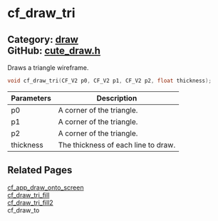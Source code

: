 # cf_draw_tri

Category: [draw](https://github.com/RandyGaul/cute_framework/blob/master/docs/api_reference?id=draw)  
GitHub: [cute_draw.h](https://github.com/RandyGaul/cute_framework/blob/master/include/cute_draw.h)  
---

Draws a triangle wireframe.

```cpp
void cf_draw_tri(CF_V2 p0, CF_V2 p1, CF_V2 p2, float thickness);
```

Parameters | Description
--- | ---
p0 | A corner of the triangle.
p1 | A corner of the triangle.
p2 | A corner of the triangle.
thickness | The thickness of each line to draw.

## Related Pages

[cf_app_draw_onto_screen](https://github.com/RandyGaul/cute_framework/blob/master/docs/app/cf_app_draw_onto_screen.md)  
[cf_draw_tri_fill](https://github.com/RandyGaul/cute_framework/blob/master/docs/draw/cf_draw_tri_fill.md)  
[cf_draw_tri_fill2](https://github.com/RandyGaul/cute_framework/blob/master/docs/draw/cf_draw_tri_fill2.md)  
cf_draw_to  
